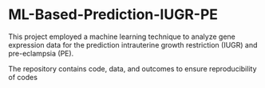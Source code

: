 # ML-Based-Prediction-IUGR-PE
This project employed a machine learning technique to analyze gene expression data for the prediction intrauterine growth restriction (IUGR) and pre-eclampsia (PE). 

The repository contains code, data, and outcomes to ensure reproducibility of codes
